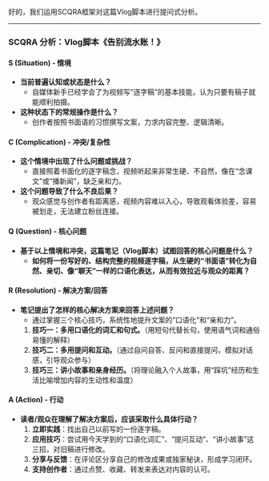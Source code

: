 好的，我们运用SCQRA框架对这篇Vlog脚本进行提问式分析。

---

### SCQRA 分析：Vlog脚本《告别流水账！》

#### **S (Situation) - 情境**

*   **当前普遍认知或状态是什么？**
    *   自媒体新手已经学会了为视频写“逐字稿”的基本技能，认为只要有稿子就能顺利拍摄。
*   **这种状态下的常规操作是什么？**
    *   创作者按照书面语的习惯撰写文案，力求内容完整、逻辑清晰。

#### **C (Complication) - 冲突/复杂性**

*   **这个情境中出现了什么问题或挑战？**
    *   直接照着书面化的逐字稿念，视频听起来非常生硬、不自然，像在“念课文”或“播新闻”，缺乏亲和力。
*   **这个问题导致了什么不良后果？**
    *   观众感觉与创作者有距离感，视频内容难以入心，导致观看体验差，容易被划走，无法建立粉丝连接。

#### **Q (Question) - 核心问题**

*   **基于以上情境和冲突，这篇笔记（Vlog脚本）试图回答的核心问题是什么？**
    *   **如何将一份写好的、结构完整的视频逐字稿，从生硬的“书面语”转化为自然、亲切、像“聊天”一样的口语化表达，从而有效拉近与观众的距离？**

#### **R (Resolution) - 解决方案/回答**

*   **笔记提出了怎样的核心解决方案来回答上述问题？**
    *   通过掌握三个核心技巧，系统性地提升文案的“口语化”和“亲和力”。
    1.  **技巧一：多用口语化的词汇和句式。**（用短句代替长句，使用语气词和通俗易懂的解释）
    2.  **技巧二：多用提问和互动。**（通过自问自答、反问和直接提问，模拟对话感，引导观众参与）
    3.  **技巧三：讲小故事和亲身经历。**（将理论融入个人故事，用“踩坑”经历和生活比喻增加内容的生动性和温度）

#### **A (Action) - 行动**

*   **读者/观众在理解了解决方案后，应该采取什么具体行动？**
    1.  **立即实践**：找出自己以前写的一份逐字稿。
    2.  **应用技巧**：尝试用今天学到的“口语化词汇”、“提问互动”、“讲小故事”这三招，对旧稿进行修改。
    3.  **分享与反馈**：在评论区分享自己的修改成果或独家秘诀，形成学习闭环。
    4.  **支持创作者**：通过点赞、收藏、转发来表达对内容的认可。